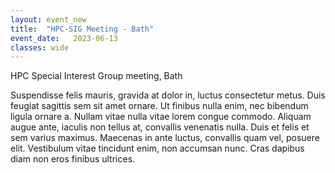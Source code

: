 ```yaml
---
layout: event_new
title:  "HPC-SIG Meeting - Bath"
event_date:   2023-06-13
classes: wide
---
```


HPC Special Interest Group meeting, Bath 

Suspendisse felis mauris, gravida at dolor in, luctus consectetur metus. Duis feugiat sagittis sem sit amet ornare. Ut finibus nulla enim, nec bibendum ligula ornare a. Nullam vitae nulla vitae lorem congue commodo. Aliquam augue ante, iaculis non tellus at, convallis venenatis nulla. Duis et felis et sem varius maximus. Maecenas in ante luctus, convallis quam vel, posuere elit. Vestibulum vitae tincidunt enim, non accumsan nunc. Cras dapibus diam non eros finibus ultrices.

